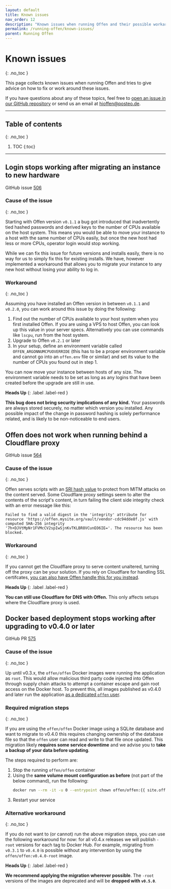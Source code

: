 ```yaml
---
layout: default
title: Known issues
nav_order: 12
description: "Known issues when running Offen and their possible workarounds"
permalink: /running-offen/known-issues/
parent: Running Offen
---
```


<!--
Copyright 2020 - Offen Authors <hioffen@posteo.de>
SPDX-License-Identifier: Apache-2.0
-->

# Known issues
{: .no_toc }

This page collects known issues when running Offen and tries to give advice on how to fix or work around these issues.

If you have questions about any of these topics, feel free to [open an issue in our GitHub repository][issues] or send us an email at <hioffen@posteo.de>.

[issues]: https://github.com/offen/offen/issues

---
## Table of contents
{: .no_toc }

1. TOC
{:toc}
---

## Login stops working after migrating an instance to new hardware

GitHub issue [506][login-issue]

### Cause of the issue
{: .no_toc }

Starting with Offen version `v0.1.1` a bug got introduced that inadvertently tied hashed passwords and derived keys to the number of CPUs available on the host system. This means you would be able to move your instance to a host with the same number of CPUs easily, but once the new host had less or more CPUs, operator login would stop working.

While we can fix this issue for future versions and installs easily, there is no way for us to simply fix this for existing installs. We have, however implemented a workaround that allows you to migrate your instance to any new host without losing your ability to log in.

### Workaround
{: .no_toc }

Assuming you have installed an Offen version in between `v0.1.1` and `v0.2.0`, you can work around this issue by doing the following:

1. Find out the number of CPUs available to your host system when you first installed Offen. If you are using a VPS to host Offen, you can look up this value in your server specs. Alternatively you can use commands like `lscpu`, run from the host system.
1. Upgrade to Offen `v0.2.1` or later
1. In your setup, define an environment variable called `OFFEN_ARGONNUMCPUOVERRIDE` (this has to be a proper environment variable and cannot go into an `offen.env` file or similar) and set its value to the number of CPUs you found out in step 1.

You can now move your instance between hosts of any size. The environment variable needs to be set as long as any logins that have been created before the upgrade are still in use.

__Heads Up__
{: .label .label-red }

__This bug does not bring security implications of any kind.__ Your passwords are always stored securely, no matter which version you installed. Any possible impact of the change in password hashing is solely performance related, and is likely to be non-noticeable to end users.

[login-issue]: https://github.com/offen/offen/issues/506

## Offen does not work when running behind a Cloudflare proxy

GitHub issue [564][cloudflare-issue]

### Cause of the issue
{: .no_toc }

Offen serves scripts with an [SRI hash value][mdn-sri] to protect from MITM attacks on the content served. Some Cloudflare proxy settings seem to alter the contents of the script's content, in turn failing the client side integrity check with an error message like this:

```
Failed to find a valid digest in the 'integrity' attribute for resource 'https://offen.mysite.org/vault/vendor-cdc94dde8f.js' with computed SHA-256 integrity '7h+DJVtMpNr1FVMcCV2spIwSjnKvTKLBR8VCunEO6IE='. The resource has been blocked.
```

### Workaround
{: .no_toc }

If you cannot get the Cloudflare proxy to serve content unaltered, turning off the proxy can be your solution. If you rely on Cloudflare for handling SSL certifcates, [you can also have Offen handle this for you instead][configuration].

__Heads Up__
{: .label .label-red }

__You can still use Cloudflare for DNS with Offen.__ This only affects setups where the Cloudflare proxy is used.

[cloudflare-issue]: https://github.com/offen/offen/issues/564
[configuration]: ../configuring-the-application/
[mdn-sri]: https://developer.mozilla.org/en-US/docs/Web/Security/Subresource_Integrity

## Docker based deployment stops working after upgrading to v0.4.0 or later

GitHub PR [575][docker-root-pr]

### Cause of the issue
{: .no_toc }

Up until v0.3.x, the `offen/offen` Docker images were running the application as `root`. This would allow malicious third party code injected into Offen through supply chain attacks to attempt a container escape and gain root access on the Docker host. To prevent this, all images published as v0.4.0 and later run the application [as a dedicated `offen` user][docker-user-doc].

### Required migration steps
{: .no_toc }

If you are using the `offen/offen` Docker image using a SQLite database and want to migrate to v0.4.0 this requires changing ownership of the database file so that the `offen` user can read and write to that file once updated. This migration likely __requires some service downtime__ and we advise you to __take a backup of your data before updating__.

The steps required to perform are:
1. Stop the running `offen/offen` container
1. Using the __same volume mount configuration as before__ (not part of the below command), run the following:
    ```sh
    docker run --rm -it -u 0 --entrypoint chown offen/offen:{{ site.offen_version }} -R offen:offen /var/opt/offen /etc/offen /var/www/.cache
    ```
1. Restart your service

### Alternative workaround
{: .no_toc }

If you do not want to (or cannot) run the above migration steps, you can use the following workaround for now: for all v0.4.x releases we will publish `-root` versions for each tag to Docker Hub. For example, migrating from `v0.3.1` to `v0.4.0` is possible without any intervention by using the `offen/offen:v0.4.0-root` image.

__Heads Up__
{: .label .label-red }

__We recommend applying the migration wherever possible__. The `-root` versions of the images are deprecated and will be __dropped with `v0.5.0`__.

[docker-root-pr]: https://github.com/offen/offen/pull/575
[docker-user-doc]: https://docs.docker.com/develop/develop-images/dockerfile_best-practices/#user
